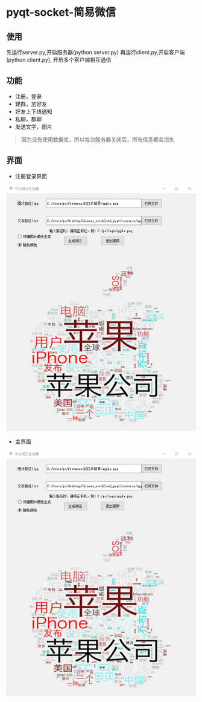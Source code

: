 # pyqt-socket-简易微信

## 使用

先运行server.py,开启服务器(python server.py) 
再运行client.py,开启客户端(python client.py), 开启多个客户端相互通信 

## 功能
* 注册，登录
* 建群，加好友
* 好友上下线通知
* 私聊，群聊
* 发送文字，图片
> 因为没有使用数据库，所以每次服务器关闭后，所有信息都会消失
## 界面
* 注册登录界面 

![登录页面](https://github.com/mantuoluozk/chinese_wordcloud_pyqt5/blob/master/resource/%E7%A8%8B%E5%BA%8F%E6%88%AA%E5%9B%BE.png)
* 主界面 

![主页面](https://github.com/mantuoluozk/chinese_wordcloud_pyqt5/blob/master/resource/%E7%A8%8B%E5%BA%8F%E6%88%AA%E5%9B%BE.png)
